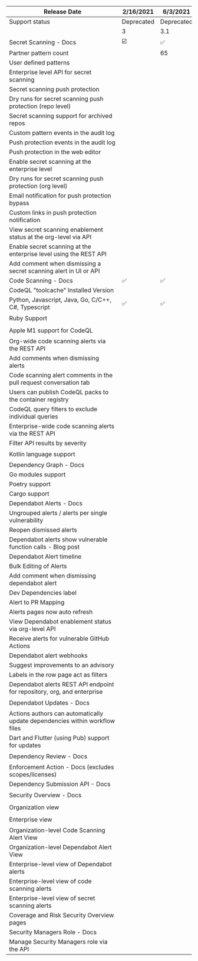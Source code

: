 | <div style="width:290px">Release Date </div>| 2/16/2021 | 6/3/2021 | 9/28/2021 | 12/7/2021 | 3/15/2022 | 5/31/2022 | 8/16/2022 | 11/8/2022 | 3/7/2023 |
|----------------------------|------------|-----------|------------|------------|------------|------------|------------|------------|----------|
| Support status | Deprecated | Deprecated | Deprecated | Deprecated | Active | Active | Active | Active | Active |
|                | 3 | 3.1 | 3.2 | 3.3 | 3.4 | 3.5 | 3.6 | 3.7 | 3.8 |
| Secret Scanning - Docs | ☑️ | ✅ | ✅ | ✅ | ✅ | ✅ | ✅ | ✅ | ✅ |
| Partner pattern count | | 65 | 107 | 129 | 155 | 169 | 173 | 173 | 183 |
| User defined patterns | | | ✅ | ✅ | ✅ | ✅ | ✅ | ✅ | ✅ |
| Enterprise level API for secret scanning | | | | | ✅ | ✅ | ✅ | ✅ | ✅ |
| Secret scanning push protection | | | | | | ✅ | ✅ | ✅ | ✅ |
| Dry runs for secret scanning push protection (repo level) | | | | | | | ✅ | ✅ | ✅ |
| Secret scanning support for archived repos | | | | | | | ✅ | ✅ | ✅ |
| Custom pattern events in the audit log | | | | | | | ✅ | ✅ | ✅ |
| Push protection events in the audit log | | | | | | | | ✅ | ✅ |
| Push protection in the web editor | | | | | | | | ✅ | ✅ |
| Enable secret scanning at the enterprise level | | | | | | | | | ✅ |
| Dry runs for secret scanning push protection (org level) | | | | | | | | | ✅ |
| Email notification for push protection bypass | | | | | | | | ✅ | ✅ |
| Custom links in push protection notification | | | | | | | | ✅ | ✅ |
| View secret scanning enablement status at the org-level via API | | | | | | | | ✅ | ✅ |
| Enable secret scanning at the enterprise level using the REST API | | | | | | | | | ✅ |
| Add comment when dismissing a secret scanning alert in UI or API | | | | | | | | | ✅ |
| Code Scanning - Docs | ✅ | ✅ | ✅ | ✅ | ✅ | ✅ | ✅ | ✅ | ✅ |
| CodeQL "toolcache" Installed Version | | | 2.6.3 | 2.7.6 | 2.7.6 | 2.8.5 | 2.9.4 | 2.10.5 | 2.11.6 |
| Python, Javascript, Java, Go, C/C++, C#, Typescript | ✅ | ✅ | ✅ | ✅ | ✅ | ✅ | ✅ | ✅ | ✅ |
| Ruby Support | | | | | ☑️ | ☑️ | ☑️ | ☑️ | ✅ |
| Apple M1 support for CodeQL | | | | | ☑️ | ☑️ | ☑️ | ☑️ | ✅ |
| Org-wide code scanning alerts via the REST API | | | | | | | ✅ | ✅ | ✅ |
| Add comments when dismissing alerts | | | | | | | | ✅ | ✅ |
| Code scanning alert comments in the pull request conversation tab | | | | | | | | | ✅ |
| Users can publish CodeQL packs to the container registry | | | | | | | | ✅ | ✅ |
| CodeQL query filters to exclude individual queries | | | | | | | | ✅ | ✅ |
| Enterprise-wide code scanning alerts via the REST API | | | | | | | | ✅ | ✅ |
| Filter API results by severity | | | | | | | | | ✅ |
| Kotlin language support | | | | | | | | ☑️ | |
| Dependency Graph - Docs | | | ✅ | ✅ | ✅ | ✅ | ✅ | ✅ | |
| Go modules support | | | ✅ | ✅ | ✅ | ✅ | ✅ | ✅ | |
| Poetry support | | | | | ✅ | ✅ | ✅ | ✅ | ✅ |
| Cargo support | | | | | | | | ✅ | ✅ |
| Dependabot Alerts - Docs | | | ✅ | ✅ | ✅ | ✅ | ✅ | ✅ | ✅ |
| Ungrouped alerts / alerts per single vulnerability | | | | | | | ✅ | ✅ | ✅ |
| Reopen dismissed alerts | | | | | | | | ✅ | ✅ |
| Dependabot alerts show vulnerable function calls - Blog post | | | | | | | ☑️ | ☑️ | ☑️ |
| Dependabot Alert timeline | | | | | | | | ✅ | ✅ |
| Bulk Editing of Alerts | | | | | | | | ✅ | ✅ |
| Add comment when dismissing dependabot alert | | | | | | | | ✅ | ✅ |
| Dev Dependencies label | | | | | | | | ✅ | ✅ |
| Alert to PR Mapping | | | | | | | | ✅ | ✅ |
| Alerts pages now auto refresh | | | | | | | | ✅ | ✅ |
| View Dependabot enablement status via org-level API | | | | | | | | ✅ | ✅ |
| Receive alerts for vulnerable GitHub Actions | | | | | | | | ✅ | ✅ |
| Dependabot alert webhooks | | | | | | | | ✅ | ✅ |
| Suggest improvements to an advisory | | | | | | | | | ✅ |
| Labels in the row page act as filters | | | | | | | | | ✅ |
| Dependabot alerts REST API endpoint for repository, org, and enterprise | | | | | | | | | ☑️ |
| Dependabot Updates - Docs | | | | | ☑️ | ✅ | ✅ | ✅ | ✅ |
| Actions authors can automatically update dependencies within workflow files | | | | | | | | ✅ | |
| Dart and Flutter (using Pub) support for updates | | | | | | | | ✅ | |
| Dependency Review - Docs | | | ☑️ | ✅ | ✅ | ✅ | ✅ | ✅ | ✅ |
| Enforcement Action - Docs (excludes scopes/licenses) | | | | | | | | ✅ | ✅ |
| Dependency Submission API - Docs | | | | | | | | ✅ | ✅ |
| Security Overview - Docs | | | ☑️ | ✅ | ✅ | ✅ | ✅ | ✅ | ✅ |
| Organization view | | | ☑️ | ☑️ | ☑️ | ✅ | ✅ | ✅ | ✅ |
| Enterprise view | | | | | | ☑️ | ☑️ | ✅ | ✅ |
| Organization-level Code Scanning Alert View | | | | | | | ✅ | ✅ | ✅ |
| Organization-level Dependabot Alert View | | | | | | | ✅ | ✅ | ✅ |
| Enterprise-level view of Dependabot alerts | | | | | | | | ✅ | ✅ |
| Enterprise-level view of code scanning alerts | | | | | | | | ✅ | ✅ |
| Enterprise-level view of secret scanning alerts | | | | | | | | ✅ | ✅ |
| Coverage and Risk Security Overview pages | | | | | | | | | ☑️ |
| Security Managers Role - Docs | | | | ✅ | ✅ | ✅ | ✅ | ✅ | ✅ |
| Manage Security Managers role via the API | | | | | | | | ✅ | ✅ |
